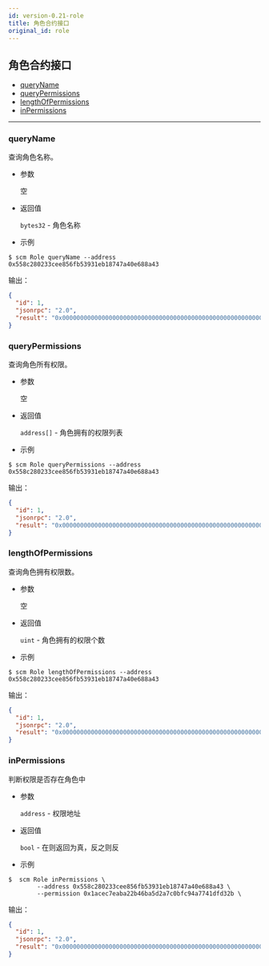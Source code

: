 ```yaml
---
id: version-0.21-role
title: 角色合约接口
original_id: role
---
```


<h2 class="hover-list">角色合约接口</h2>

* [queryName](#queryname)
* [queryPermissions](#querypermissions)
* [lengthOfPermissions](#lengthOfpermissions)
* [inPermissions](#inpermissions)

* * *

### queryName

查询角色名称。

* 参数
    
    空

* 返回值
    
    `bytes32` - 角色名称

* 示例

```shell
$ scm Role queryName --address 0x558c280233cee856fb53931eb18747a40e688a43
```

输出：

```json
{
  "id": 1,
  "jsonrpc": "2.0",
  "result": "0x0000000000000000000000000000000000000000000000000000000060fe47b1"
}
```

### queryPermissions

查询角色所有权限。

* 参数
    
    空

* 返回值
    
    `address[]` - 角色拥有的权限列表

* 示例

```shell
$ scm Role queryPermissions --address 0x558c280233cee856fb53931eb18747a40e688a43
```

输出：

```json
{
  "id": 1,
  "jsonrpc": "2.0",
  "result": "0x00000000000000000000000000000000000000000000000000000000000000200000000000000000000000000000000000000000000000000000000000000003000000000000000000000000ca645d2b0d2e4c451a2dd546dbd7ab8c29c3dcee0000000000000000000000001acec7eaba22b46ba5d2a7c0bfc94a7741dfd32b000000000000000000000000558c280233cee856fb53931eb18747a40e688a43"
}
```

### lengthOfPermissions

查询角色拥有权限数。

* 参数
    
    空

* 返回值
    
    `uint` - 角色拥有的权限个数

* 示例

```shell
$ scm Role lengthOfPermissions --address 0x558c280233cee856fb53931eb18747a40e688a43
```

输出：

```json
{
  "id": 1,
  "jsonrpc": "2.0",
  "result": "0x0000000000000000000000000000000000000000000000000000000000000002"
}

```

### inPermissions

判断权限是否存在角色中

* 参数
    
    `address` - 权限地址

* 返回值
    
    `bool` - 在则返回为真，反之则反

* 示例

```shell
$  scm Role inPermissions \
        --address 0x558c280233cee856fb53931eb18747a40e688a43 \
        --permission 0x1acec7eaba22b46ba5d2a7c0bfc94a7741dfd32b \
```

输出：

```json
{
  "id": 1,
  "jsonrpc": "2.0",
  "result": "0x0000000000000000000000000000000000000000000000000000000000000001"
}
```